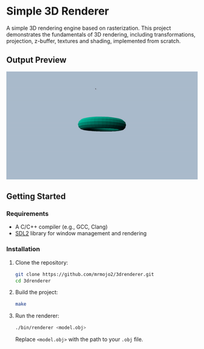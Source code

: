 # Simple 3D Renderer

A simple 3D rendering engine based on rasterization. This project demonstrates the fundamentals of 3D rendering, including transformations, projection, z-buffer, textures and shading, implemented from scratch.


## Output Preview

![3D Renderer Output](assets/torus.gif)

## Getting Started

### Requirements

- A C/C++ compiler (e.g., GCC, Clang)
- [SDL2](https://www.libsdl.org/) library for window management and rendering

### Installation

1. Clone the repository:
   ```bash
   git clone https://github.com/mrmojo2/3drenderer.git
   cd 3drenderer
   ```

2. Build the project:
   ```bash
   make
   ```

3. Run the renderer:
   ```bash
   ./bin/renderer <model.obj>
   ```

   Replace `<model.obj>` with the path to your `.obj` file.

